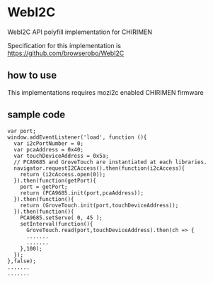 # WebI2C
WebI2C API polyfill implementation for CHIRIMEN

Specification for this implementation is https://github.com/browserobo/WebI2C

## how to use
This implementations requires mozi2c enabled CHIRIMEN firmware

## sample code
	var port;  
	window.addEventListener('load', function (){
	  var i2cPortNumber = 0;
	  var pcaAddress = 0x40;
	  var touchDeviceAddress = 0x5a;
	  // PCA9685 and GroveTouch are instantiated at each libraries.
	  navigator.requestI2CAccess().then(function(i2cAccess){
	    return (i2cAccess.open(0));
	  }).then(function(getPort){
	    port = getPort;
	    return (PCA9685.init(port,pcaAddress));
	  }).then(function(){
	    return (GroveTouch.init(port,touchDeviceAddress));
	  }).then(function(){
	    PCA9685.setServo( 0, 45 );
	    setInterval(function(){
	      GroveTouch.read(port,touchDeviceAddress).then(ch => {
	      .......
	      .......
	    },100);
	  });
	},false);
	.......
	.......
